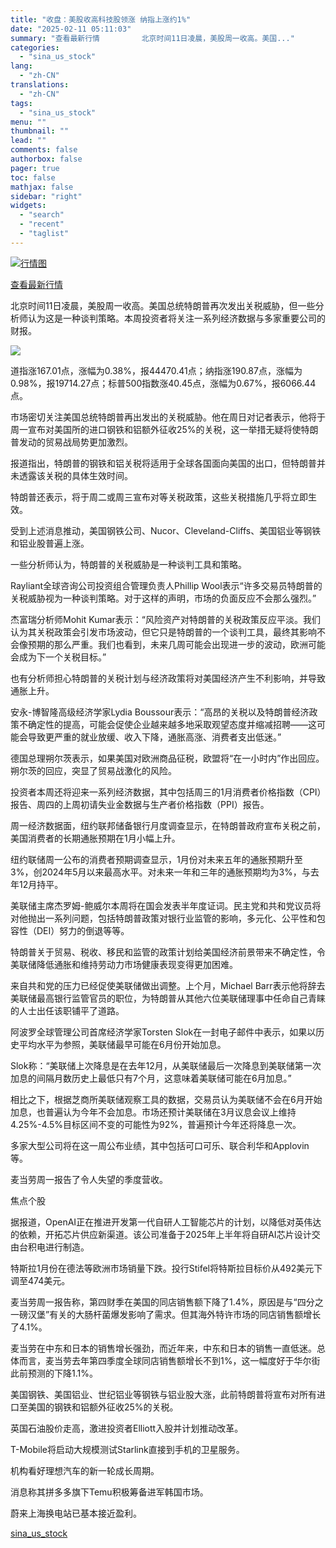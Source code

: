 ```yaml
---
title: "收盘：美股收高科技股领涨 纳指上涨约1%"
date: "2025-02-11 05:11:03"
summary: "查看最新行情      　　北京时间11日凌晨，美股周一收高。美国..."
categories:
  - "sina_us_stock"
lang:
  - "zh-CN"
translations:
  - "zh-CN"
tags:
  - "sina_us_stock"
menu: ""
thumbnail: ""
lead: ""
comments: false
authorbox: false
pager: true
toc: false
mathjax: false
sidebar: "right"
widgets:
  - "search"
  - "recent"
  - "taglist"
---
```


[![行情图](//image.sinajs.cn/n/us/min/640x360xxfhd/.IXIC.png)](http://stock.finance.sina.com.cn/usstock/quotes/.IXIC.html)

[查看最新行情](http://stock.finance.sina.com.cn/usstock/quotes/.IXIC.html)




北京时间11日凌晨，美股周一收高。美国总统特朗普再次发出关税威胁，但一些分析师认为这是一种谈判策略。本周投资者将关注一系列经济数据与多家重要公司的财报。

![](https://n.sinaimg.cn/finance/transform/59/w550h309/20250211/3a15-501d7631669d716a8a8ecea67ea4516d.webp)

道指涨167.01点，涨幅为0.38%，报44470.41点；纳指涨190.87点，涨幅为0.98%，报19714.27点；标普500指数涨40.45点，涨幅为0.67%，报6066.44点。

市场密切关注美国总统特朗普再出发出的关税威胁。他在周日对记者表示，他将于周一宣布对美国所的进口钢铁和铝额外征收25%的关税，这一举措无疑将使特朗普发动的贸易战局势更加激烈。

报道指出，特朗普的钢铁和铝关税将适用于全球各国面向美国的出口，但特朗普并未透露该关税的具体生效时间。

特朗普还表示，将于周二或周三宣布对等关税政策，这些关税措施几乎将立即生效。

受到上述消息推动，美国钢铁公司、Nucor、Cleveland-Cliffs、美国铝业等钢铁和铝业股普遍上涨。

一些分析师认为，特朗普的关税威胁是一种谈判工具和策略。

Rayliant全球咨询公司投资组合管理负责人Phillip Wool表示“许多交易员特朗普的关税威胁视为一种谈判策略。对于这样的声明，市场的负面反应不会那么强烈。”

杰富瑞分析师Mohit Kumar表示：“风险资产对特朗普的关税政策反应平淡。我们认为其关税政策会引发市场波动，但它只是特朗普的一个谈判工具，最终其影响不会像预期的那么严重。我们也看到，未来几周可能会出现进一步的波动，欧洲可能会成为下一个关税目标。”

也有分析师担心特朗普的关税计划与经济政策将对美国经济产生不利影响，并导致通胀上升。

安永-博智隆高级经济学家Lydia Boussour表示：“高昂的关税以及特朗普经济政策不确定性的提高，可能会促使企业越来越多地采取观望态度并缩减招聘——这可能会导致更严重的就业放缓、收入下降，通胀高涨、消费者支出低迷。”

德国总理朔尔茨表示，如果美国对欧洲商品征税，欧盟将“在一小时内”作出回应。朔尔茨的回应，突显了贸易战激化的风险。

投资者本周还将迎来一系列经济数据，其中包括周三的1月消费者价格指数（CPI）报告、周四的上周初请失业金数据与生产者价格指数（PPI）报告。

周一经济数据面，纽约联邦储备银行月度调查显示，在特朗普政府宣布关税之前，美国消费者的长期通胀预期在1月小幅上升。

纽约联储周一公布的消费者预期调查显示，1月份对未来五年的通胀预期升至3%，创2024年5月以来最高水平。对未来一年和三年的通胀预期均为3%，与去年12月持平。

美联储主席杰罗姆-鲍威尔本周将在国会发表半年度证词。民主党和共和党议员将对他抛出一系列问题，包括特朗普政策对银行业监管的影响，多元化、公平性和包容性（DEI）努力的倒退等等。

特朗普关于贸易、税收、移民和监管的政策计划给美国经济前景带来不确定性，令美联储降低通胀和维持劳动力市场健康表现变得更加困难。

来自共和党的压力已经促使美联储做出调整。上个月，Michael Barr表示他将辞去美联储最高银行监管官员的职位，为特朗普从其他六位美联储理事中任命自己青睐的人士出任该职铺平了道路。

阿波罗全球管理公司首席经济学家Torsten Slok在一封电子邮件中表示，如果以历史平均水平为参照，美联储最早可能在6月份开始加息。

Slok称：“美联储上次降息是在去年12月，从美联储最后一次降息到美联储第一次加息的间隔月数历史上最低只有7个月，这意味着美联储可能在6月加息。”

相比之下，根据芝商所美联储观察工具的数据，交易员认为美联储不会在6月开始加息，也普遍认为今年不会加息。市场还预计美联储在3月议息会议上维持4.25%-4.5%目标区间不变的可能性为92%，普遍预计今年还将降息一次。

多家大型公司将在这一周公布业绩，其中包括可口可乐、联合利华和Applovin等。

麦当劳周一报告了令人失望的季度营收。

焦点个股

据报道，OpenAI正在推进开发第一代自研人工智能芯片的计划，以降低对英伟达的依赖，开拓芯片供应新渠道。该公司准备于2025年上半年将自研AI芯片设计交由台积电进行制造。

特斯拉1月份在德法等欧洲市场销量下跌。投行Stifel将特斯拉目标价从492美元下调至474美元。

麦当劳周一报告称，第四财季在美国的同店销售额下降了1.4%，原因是与“四分之一磅汉堡”有关的大肠杆菌爆发影响了需求。但其海外特许市场的同店销售额增长了4.1%。

麦当劳在中东和日本的销售增长强劲，而近年来，中东和日本的销售一直低迷。总体而言，麦当劳去年第四季度全球同店销售额增长不到1%，这一幅度好于华尔街此前预测的下降1.1%。

美国钢铁、美国铝业、世纪铝业等钢铁与铝业股大涨，此前特朗普将宣布对所有进口至美国的钢铁和铝额外征收25%的关税。

英国石油股价走高，激进投资者Elliott入股并计划推动改革。

T-Mobile将启动大规模测试Starlink直接到手机的卫星服务。

机构看好理想汽车的新一轮成长周期。

消息称其拼多多旗下Temu积极筹备进军韩国市场。

蔚来上海换电站已基本接近盈利。

[sina_us_stock](https://finance.sina.com.cn/stock/relnews/us/2025-02-11/doc-ineizzst3686941.shtml)
